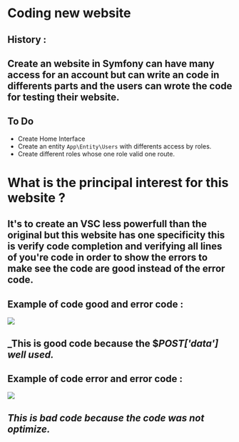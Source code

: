 # Coding new website 



## History :
## Create an website in Symfony can have many access for an account but can write an code in differents parts and the users can wrote the code for testing their website.

## To Do

* Create Home Interface
* Create an entity `App\Entity\Users` with differents access by roles.
* Create different roles whose one role valid one route.

# What is the principal interest for this website ?

## It's to create an VSC less powerfull than the original but this website has one specificity this is verify code completion and verifying all lines of you're code in order to show the errors to make see the code are good instead of the error code.

## Example of code good and error code :

<img src="https://i.stack.imgur.com/DMc6Q.png" />

## **_This is good code because the $_POST['data'] well used._**

## Example of code error and error code :

<img src="https://www.eclipse.org/pdt/img/shot5-min.png" />

## **_This is bad code because the code was not optimize._**

